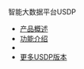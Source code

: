 <div class="sidebar_title icon_"> 智能大数据平台USDP </div>   



* [产品概述](usdpdc/2.0.x/README)
* [功能介绍](usdpdc/2.0.x/release_notes)
* <!--[常见问题](usdpdc/2.0.x/FAQ) -->
* [更多USDP版本](/usdpdc/version_list)


